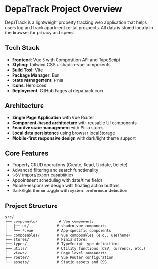 # DepaTrack Project Overview

DepaTrack is a lightweight property tracking web application that helps users log and track apartment rental prospects. All data is stored locally in the browser for privacy and speed.

## Tech Stack

- **Frontend**: Vue 3 with Composition API and TypeScript
- **Styling**: Tailwind CSS + shadcn-vue components  
- **Build Tool**: Vite
- **Package Manager**: Bun
- **State Management**: Pinia
- **Icons**: Heroicons
- **Deployment**: GitHub Pages at depatrack.com

## Architecture

- **Single Page Application** with Vue Router
- **Component-based architecture** with reusable UI components
- **Reactive state management** with Pinia stores
- **Local data persistence** using browser localStorage
- **Mobile-first responsive design** with dark/light theme support

## Core Features

- Property CRUD operations (Create, Read, Update, Delete)
- Advanced filtering and search functionality
- CSV import/export capabilities
- Appointment scheduling with date/time fields
- Mobile-responsive design with floating action buttons
- Dark/light theme toggle with system preference detection

## Project Structure

```txt
src/
├── components/          # Vue components
│   ├── ui/             # shadcn-vue components
│   └── *.vue           # App-specific components
├── composables/        # Vue composables (e.g., useTheme)
├── stores/             # Pinia stores
├── types/              # TypeScript type definitions
├── utils/              # Utility functions (CSV, currency, etc.)
├── views/              # Page-level components
├── router/             # Vue Router configuration
└── assets/             # Static assets and CSS
```
